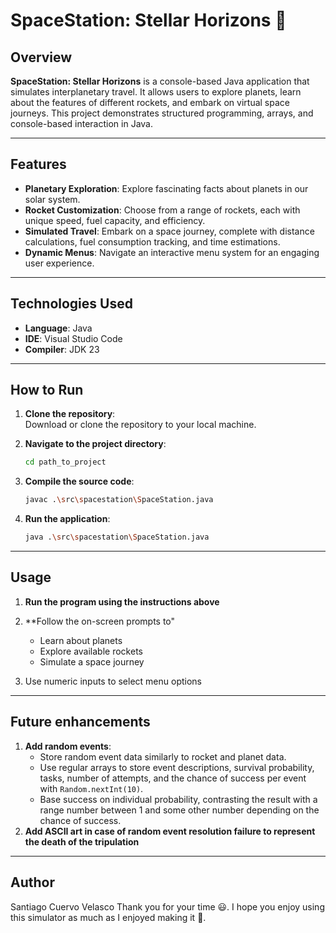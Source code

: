 # SpaceStation: Stellar Horizons 🚀

## Overview
**SpaceStation: Stellar Horizons** is a console-based Java application that simulates interplanetary travel. It allows users to explore planets, learn about the features of different rockets, and embark on virtual space journeys. This project demonstrates structured programming, arrays, and console-based interaction in Java.


---

## Features
- **Planetary Exploration**: Explore fascinating facts about planets in our solar system.
- **Rocket Customization**: Choose from a range of rockets, each with unique speed, fuel capacity, and efficiency.
- **Simulated Travel**: Embark on a space journey, complete with distance calculations, fuel consumption tracking, and time estimations.
- **Dynamic Menus**: Navigate an interactive menu system for an engaging user experience.

---

## Technologies Used
- **Language**: Java
- **IDE**: Visual Studio Code
- **Compiler**: JDK 23

---

## How to Run
1. **Clone the repository**:  
   Download or clone the repository to your local machine.

2. **Navigate to the project directory**:
   ```bash
   cd path_to_project

3. **Compile the source code**:
   ```bash
   javac .\src\spacestation\SpaceStation.java

4. **Run the application**:
   ```bash
   java .\src\spacestation\SpaceStation.java

---

## Usage
1. **Run the program using the instructions above**
   
2. **Follow the on-screen prompts to"
   - Learn about planets
   - Explore available rockets
   - Simulate a space journey

3. Use numeric inputs to select menu options

---

## Future enhancements
1. **Add random events**:
   - Store random event data similarly to rocket and planet data.
   - Use regular arrays to store event descriptions, survival probability, tasks, number of attempts, and the chance of success per event with `Random.nextInt(10)`.
   - Base success on individual probability, contrasting the result with a range number between 1 and some other number depending on the chance of success.
2. **Add ASCII art in case of random event resolution failure to represent the death of the tripulation**

---

## Author
Santiago Cuervo Velasco
Thank you for your time 😃. I hope you enjoy using this simulator as much as I enjoyed making it 👾.
